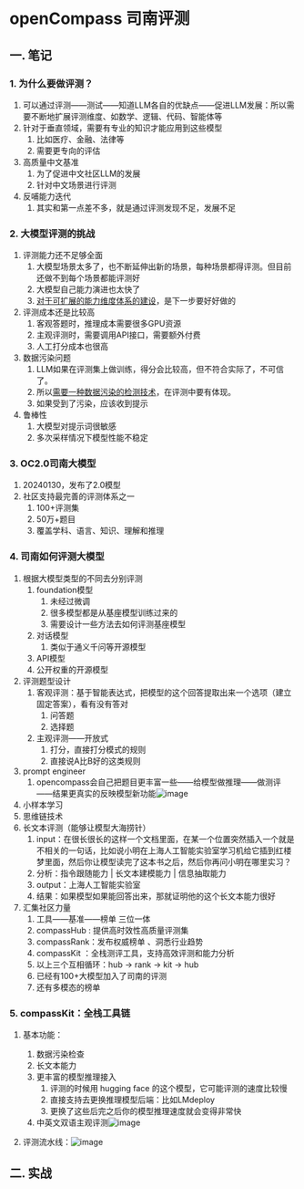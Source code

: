 # openCompass 司南评测

## 一. 笔记

### 1. 为什么要做评测？

1. 可以通过评测——测试——知道LLM各自的优缺点——促进LLM发展：所以需要不断地扩展评测维度、如数学、逻辑、代码、智能体等
2. 针对于垂直领域，需要有专业的知识才能应用到这些模型
   1. 比如医疗、金融、法律等
   2. 需要更专向的评估
3. 高质量中文基准
   1. 为了促进中文社区LLM的发展
   2. 针对中文场景进行评测
4. 反哺能力迭代
   1. 其实和第一点差不多，就是通过评测发现不足，发展不足

### 2. 大模型评测的挑战

1. 评测能力还不足够全面
   1. 大模型场景太多了，也不断延伸出新的场景，每种场景都得评测。但目前还做不到每个场景都能评测好
   2. 大模型自己能力演进也太快了
   3. <u>对于可扩展的能力维度体系的建设</u>，是下一步要好好做的
2. 评测成本还是比较高
   1. 客观答题时，推理成本需要很多GPU资源
   2. 主观评测时，需要调用API接口，需要额外付费
   3. 人工打分成本也很高
3. 数据污染问题
   1. LLM如果在评测集上做训练，得分会比较高，但不符合实际了，不可信了。
   2. 所以<u>需要一种数据污染的检测技术</u>，在评测中要有体现。
   3. 如果受到了污染，应该收到提示
4. 鲁棒性
   1. 大模型对提示词很敏感
   2. 多次采样情况下模型性能不稳定

### 3. OC2.0司南大模型

1. 20240130，发布了2.0模型
2. 社区支持最完善的评测体系之一  
   1. 100+评测集  
   2. 50万+题目
   3. 覆盖学科、语言、知识、理解和推理

### 4. 司南如何评测大模型

1. 根据大模型类型的不同去分别评测
   1. foundation模型
      1. 未经过微调
      2. 很多模型都是从基座模型训练过来的
      3. 需要设计一些方法去如何评测基座模型
   2. 对话模型
      1. 类似于通义千问等开源模型
   3. API模型
   4. 公开权重的开源模型
2. 评测题型设计
   1. 客观评测：基于智能表达式，把模型的这个回答提取出来一个选项（建立固定答案），看有没有答对
      1. 问答题
      2. 选择题
   2. 主观评测——开放式
      1. 打分，直接打分模式的规则
      2. 直接说A比B好的这类规则
3. prompt engineer
   1. opencompass会自己把题目更丰富一些——给模型做推理——做测评——结果更真实的反映模型新功能![image](https://github.com/bubblefu/InternLM_Camp_md/assets/70378994/bc68b63e-502e-4045-8163-078397f93dc1)
4. 小样本学习
5. 思维链技术
6. 长文本评测（能够让模型大海捞针）
   1. input：在很长很长的这样一个文档里面，在某一个位置突然插入一个就是不相关的一句话，比如说小明在上海人工智能实验室学习机给它插到红楼梦里面，然后你让模型读完了这本书之后，然后你再问小明在哪里实习？
   2. 分析：指令跟随能力  |  长文本建模能力  | 信息抽取能力
   3. output：上海人工智能实验室
   4. 结果：如果模型如果能回答出来，那就证明他的这个长文本能力很好
7. 汇集社区力量
   1. 工具——基准——榜单  三位一体
   2. compassHub : 提供高时效性高质量评测集
   3. compassRank：发布权威榜单 、洞悉行业趋势
   4. compassKit ：全栈测评工具，支持高效评测和能力分析
   5. 以上三个互相循环：hub -> rank -> kit -> hub
   6. 已经有100+大模型加入了司南的评测
   7. 还有多模态的榜单

### 5. compassKit：全栈工具链

1. 基本功能：
   1. 数据污染检查
   2. 长文本能力
   3. 更丰富的模型推理接入
      1. 评测的时候用 hugging face 的这个模型，它可能评测的速度比较慢
      2. 直接支持去更换推理模型后端：比如LMdeploy
      3. 更换了这些后完之后你的模型推理速度就会变得非常快
   4. 中英文双语主观评测![image](https://github.com/bubblefu/InternLM_Camp_md/assets/70378994/caa08d98-370a-4731-8474-469d9b35d4e5)

2. 评测流水线：![image](https://github.com/bubblefu/InternLM_Camp_md/assets/70378994/b1cf2d69-f296-466c-b0cb-c0ec24c1dd82)



## 二. 实战
